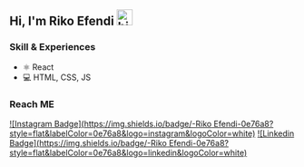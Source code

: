 ## Hi, I'm Riko Efendi <img src="https://user-images.githubusercontent.com/1303154/88677602-1635ba80-d120-11ea-84d8-d263ba5fc3c0.gif" width="28px" alt="hi">

### Skill & Experiences
* ⚛ React
* 💻 HTML, CSS, JS

### Reach ME
[![Instagram Badge](https://img.shields.io/badge/-Riko Efendi-0e76a8?style=flat&labelColor=0e76a8&logo=instagram&logoColor=white)](https://instagram.com/riko_efendi)
[![Linkedin Badge](https://img.shields.io/badge/-Riko Efendi-0e76a8?style=flat&labelColor=0e76a8&logo=linkedin&logoColor=white)](https://www.linkedin.com/in/rikoefendi/)

